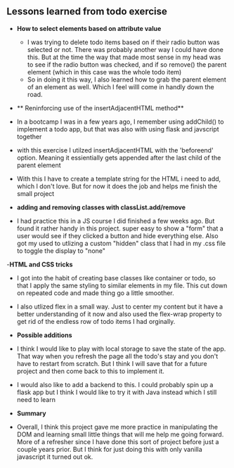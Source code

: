 ## Lessons learned from todo exercise

- **How to select elements based on attribute value**

  - I was trying to delete todo items based on if their radio button was selected or not. There was probably another way I could have done this. But at the time the way that made most sense in my head was to see if the radio button was checked, and if so remove() the parent element (which in this case was the whole todo item)
  - So in doing it this way, I also learned how to grab the parent element of an element as well. Which I feel willl come in handly down the road.

- ** Reninforcing use of the insertAdjacentHTML method**
- In a bootcamp I was in a few years ago, I remember using addChild() to implement a todo app, but that was also with using flask and javscript together
- with this exercise I utilzed insertAdjacentHTML with the 'beforeend' option. Meaning it essientially gets appended after the last child of the parent element
- With this I have to create a template string for the HTML i need to add, which I don't love. But for now it does the job and helps me finish the small project

- **adding and removing classes with classList.add/remove**
- I had practice this in a JS course I did finished a few weeks ago. But found it rather handy in this project. super easy to show a "form" that a user would see if they clicked a button and hide everything else. Also got my used to utlizing a custom "hidden" class that I had in my .css file to toggle the display to "none"

-**HTML and CSS tricks**

- I got into the habit of creating base classes like container or todo, so that I apply the same styling to similar elements in my file. This cut down on repeated code and made thing go a little smoother.
- I also utlized flex in a small way. Just to center my content but it have a better understanding of it now and also used the flex-wrap property to get rid of the endless row of todo items I had orginally.

- **Possible additions**
- I think I would like to play with local storage to save the state of the app. That way when you refresh the page all the todo's stay and you don't have to restart from scratch. But I think I will save that for a future project and then come back to this to implement it.
- I would also like to add a backend to this. I could probably spin up a flask app but I think I would like to try it with Java instead which I still need to learn

- **Summary**
- Overall, I think this project gave me more practice in manipulating the DOM and learning small little things that will me help me going forward. More of a refresher since I have done this sort of project before just a couple years prior. But I think for just doing this with only vanilla javascript it turned out ok.
